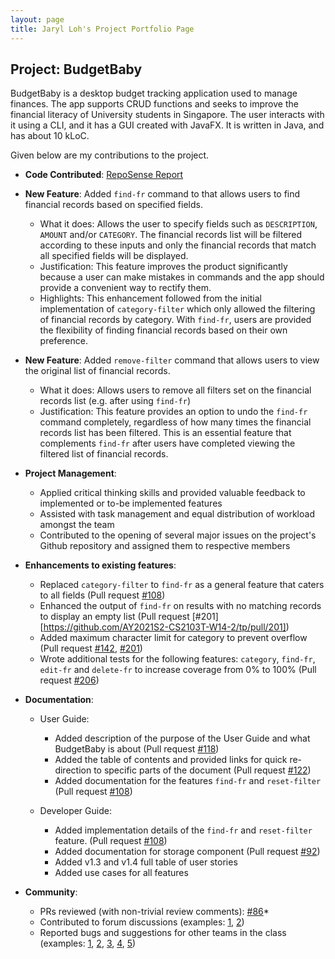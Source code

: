 ```yaml
---
layout: page
title: Jaryl Loh's Project Portfolio Page
---
```


## Project: BudgetBaby

BudgetBaby is a desktop budget tracking application used to manage finances. The app supports CRUD functions and seeks to improve the financial literacy of University students in Singapore.
The user interacts with it using a CLI, and it has a GUI created with JavaFX. It is written in Java, and has about 10 kLoC.

Given below are my contributions to the project.

* **Code Contributed**: [RepoSense Report](https://nus-cs2103-ay2021s2.github.io/tp-dashboard/?search=jxrrelo&sort=groupTitle&sortWithin=title&timeframe=commit&mergegroup=&groupSelect=groupByRepos&breakdown=true&checkedFileTypes=docs~functional-code~test-code~other&since=2021-02-19)

* **New Feature**: Added `find-fr` command to that allows users to find financial records based on specified fields.
  * What it does: Allows the user to specify fields such as `DESCRIPTION`, `AMOUNT` and/or `CATEGORY`. The financial records list will be filtered according to these inputs and only the financial records that match all specified fields will be displayed.
  * Justification: This feature improves the product significantly because a user can make mistakes in commands and the app should provide a convenient way to rectify them.
  * Highlights: This enhancement followed from the initial implementation of `category-filter` which only allowed the filtering of financial records by category. With `find-fr`, users are provided the flexibility of finding financial records based on their own preference.

* **New Feature**: Added `remove-filter` command that allows users to view the original list of financial records.
  * What it does: Allows users to remove all filters set on the financial records list (e.g. after using `find-fr`)
  * Justification: This feature provides an option to undo the `find-fr` command completely, regardless of how many times the financial records list has been filtered. This is an essential feature that complements `find-fr` after users have completed viewing the filtered list of financial records.

* **Project Management**:
  * Applied critical thinking skills and provided valuable feedback to implemented or to-be implemented features
  * Assisted with task management and equal distribution of workload amongst the team
  * Contributed to the opening of several major issues on the project's Github repository and assigned them to respective members

* **Enhancements to existing features**:
  * Replaced `category-filter` to `find-fr` as a general feature that caters to all fields (Pull request [\#108](https://github.com/AY2021S2-CS2103T-W14-2/tp/pull/108))
  * Enhanced the output of `find-fr` on results with no matching records to display an empty list (Pull request [\#201][https://github.com/AY2021S2-CS2103T-W14-2/tp/pull/201])
  * Added maximum character limit for category to prevent overflow (Pull request [\#142](https://github.com/AY2021S2-CS2103T-W14-2/tp/pull/142), [\#201](https://github.com/AY2021S2-CS2103T-W14-2/tp/pull/201))
  * Wrote additional tests for the following features: `category`, `find-fr`, `edit-fr` and `delete-fr` to increase coverage from 0% to 100% (Pull request [\#206](https://github.com/AY2021S2-CS2103T-W14-2/tp/pull/206))

* **Documentation**:
  * User Guide:
    * Added description of the purpose of the User Guide and what BudgetBaby is about (Pull request [\#118](https://github.com/AY2021S2-CS2103T-W14-2/tp/pull/118))
    * Added the table of contents and provided links for quick re-direction to specific parts of the document (Pull request [\#122](https://github.com/AY2021S2-CS2103T-W14-2/tp/pull/122))
    * Added documentation for the features `find-fr` and `reset-filter` (Pull request [\#108](https://github.com/AY2021S2-CS2103T-W14-2/tp/pull/108))
    
  * Developer Guide:
    * Added implementation details of the `find-fr` and `reset-filter` feature. (Pull request [\#108](https://github.com/AY2021S2-CS2103T-W14-2/tp/pull/108))
    * Added documentation for storage component (Pull request [\#92](https://github.com/AY2021S2-CS2103T-W14-2/tp/pull/92))
    * Added v1.3 and v1.4 full table of user stories
    * Added use cases for all features

* **Community**:
  * PRs reviewed (with non-trivial review comments): [\#86](https://github.com/AY2021S2-CS2103T-W14-2/tp/pull/86)*
  * Contributed to forum discussions (examples: [1](https://github.com/nus-cs2103-AY2021S2/forum/issues/173#issuecomment-783923667), [2](https://github.com/nus-cs2103-AY2021S2/forum/issues/227))
  * Reported bugs and suggestions for other teams in the class (examples: [1](https://github.com/AY2021S2-CS2103T-W15-3/tp/issues/207), [2](https://github.com/AY2021S2-CS2103T-W15-3/tp/issues/208), [3](https://github.com/AY2021S2-CS2103T-W15-3/tp/issues/215), [4](https://github.com/AY2021S2-CS2103T-W15-3/tp/issues/214), [5](https://github.com/AY2021S2-CS2103T-W15-3/tp/issues/212))
